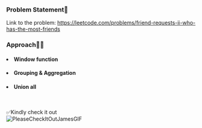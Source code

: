 ### Problem Statement🤔
Link to the problem: https://leetcode.com/problems/friend-requests-ii-who-has-the-most-friends

### Approach🏃‍♂️
#### <li>Window function</li>
#### <li>Grouping & Aggregation</li>
#### <li>Union all</li>
<br>

✅Kindly check it out<br>
![PleaseCheckItOutJamesGIF](https://github.com/HeatTransfer/SQL_Mastery_Marathon/assets/53636141/93b8895e-6240-4ad3-9312-032eeccf07c2)
